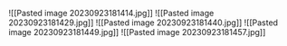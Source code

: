 ![[Pasted image 20230923181414.jpg]]
![[Pasted image 20230923181429.jpg]]
![[Pasted image 20230923181440.jpg]]
![[Pasted image 20230923181449.jpg]]
![[Pasted image 20230923181457.jpg]]
